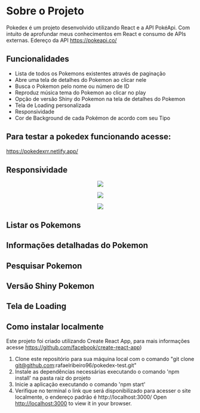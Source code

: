 # Sobre o Projeto

Pokedex é um projeto desenvolvido utilizando React e a API PokéApi. Com intuito de aprofundar meus conhecimentos em React e consumo de APIs externas. Edereço da API https://pokeapi.co/

## Funcionalidades
- Lista de todos os Pokemons existentes através de paginação
- Abre uma tela de detalhes do Pokemon ao clicar nele
- Busca o Pokemon pelo nome ou número de ID
- Reproduz música tema do Pokemon ao clicar no play
- Opção de versão Shiny do Pokemon na tela de detalhes do Pokemon
- Tela de Loading personalizada
- Responsividade
- Cor de Background de cada Pokémon de acordo com seu Tipo

## Para testar a pokedex funcionando acesse:

https://pokedexrr.netlify.app/

## Responsividade

<p align="center">
  <img src="https://github.com/lucasbento/react-relay-pokemon/raw/master/content/logo.png">
</p>

<p align="center">
  <img src="https://github.com/lucasbento/react-relay-pokemon/raw/master/content/logo.png">
</p>

<p align="center">
  <img src="https://github.com/lucasbento/react-relay-pokemon/raw/master/content/logo.png">
</p>

## Listar os Pokemons

## Informações detalhadas do Pokemon

## Pesquisar Pokemon

## Versão Shiny Pokemon

## Tela de Loading

## Como instalar localmente

Este projeto foi criado utilizando Create React App, para mais informações acesse https://github.com/facebook/create-react-app)

1. Clone este repositório para sua máquina local com o comando "git clone git@github.com:rafaelribeiro96/pokedex-test.git"
2. Instale as dependências necessárias executando o comando 'npm install' na pasta raiz do projeto
3. Inicie a aplicação executando o comando 'npm start'
4. Verifique no terminal o link que será disponibilizado para acesser o site localmente, o endereço padrão é http://localhost:3000/
Open [http://localhost:3000](http://localhost:3000) to view it in your browser.
